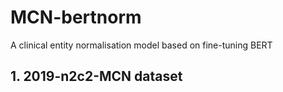 # MCN-bertnorm
A clinical entity normalisation model based on fine-tuning BERT
## 1. 2019-n2c2-MCN dataset

